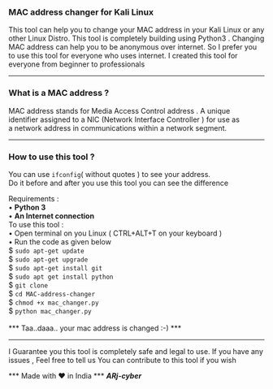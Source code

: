 ### MAC address changer for Kali Linux

This tool can help you to change your MAC address in your Kali Linux or any other Linux Distro.
This tool is completely building using Python3 .
Changing MAC address can help you to be anonymous over internet.
So I prefer you to use this tool for everyone who uses internet.
I created this tool for everyone from beginner to professionals



------------------------------------------------------------------------------------------------



### What is a MAC address ?

MAC address stands for Media Access Control address . 
 A unique identifier assigned to a NIC (Network Interface Controller ) for use 
as a network address in communications within a network segment.
 

------------------------------------------------------------------------------------------------



### How to use this tool ?

You can use ` ifconfig `( without quotes ) to see your address.  
Do it before and after you use this tool you can see the difference

Requirements :<br>
         • **Python 3** <br>
         • **An Internet connection**<br>
To use this tool : <br>
         • Open terminal on you Linux ( CTRL+ALT+T on your keyboard )<br>
         • Run the code as given below<br>
$ `sudo apt-get update`<br>
$ `sudo apt-get upgrade`<br>
$ `sudo apt-get install git`<br>
$ `sudo apt get install python`<br>
$ `git clone`<br>
$ `cd MAC-address-changer`<br>
$ `chmod +x mac_changer.py`<br>
$ `python mac_changer.py`<br>   
   *** Taa..daaa.. your mac address is changed :-) ***



---------------------------------------------------------------------------------------------------

I Guarantee you this tool is completely safe and legal to use.
If you have any issues , Feel free to tell us
You can contribute to this tool if you wish 

*** Made with ❤️ in India ***
***ARj-cyber***
